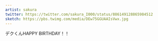 ```yaml
---
artist: sakura
twitter: https://twitter.com/sakura_I000/status/886149128865984512
sketch: https://pbs.twimg.com/media/DEw75GGUAAIsVwx.jpg
---
```

デクくんHAPPY BIRTHDAY！！